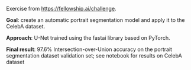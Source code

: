 Exercise from https://fellowship.ai/challenge.

**Goal**: create an automatic portrait segmentation model and apply it to the CelebA dataset.

**Approach**: U-Net trained using the fastai library based on PyTorch.

**Final result**: 97.6% Intersection-over-Union accuracy on the portrait segmentation dataset validation set; see notebook for results on CelebA dataset 
